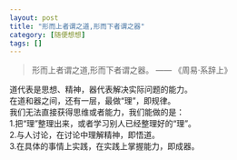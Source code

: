 ```yaml
---
layout: post
title: "形而上者谓之道,形而下者谓之器"
category: [随便想想]
tags: []
---
```



> 形而上者谓之道,形而下者谓之器。
> —— 《周易·系辞上》


道代表是思想、精神，器代表解决实际问题的能力。  
在道和器之间，还有一层，最做“理”，即规律。  
我们无法直接获得思维或者能力，我们能做的是：  
1.把“理”整理出来，或者学习别人已经整理好的“理”。  
2.与人讨论，在讨论中理解精神，即悟道。  
3.在具体的事情上实践，在实践上掌握能力，即成器。  

<!-- more -->